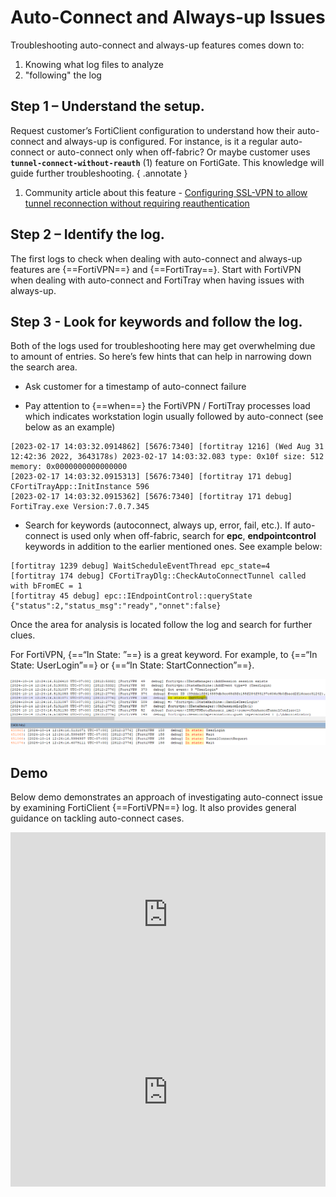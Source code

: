 # Auto-Connect and Always-up Issues

Troubleshooting auto-connect and always-up features comes down to:

1. Knowing what log files to analyze
2. "following" the log

## Step 1 – Understand the setup.

Request customer’s FortiClient configuration to understand how their auto-connect and always-up is configured. For instance, is it a regular auto-connect or auto-connect only when off-fabric? Or maybe customer uses **`tunnel-connect-without-reauth`** (1) feature on FortiGate. This knowledge will guide further troubleshooting.
{ .annotate }

1. Community article about this feature - [Configuring SSL-VPN to allow tunnel reconnection without requiring reauthentication](https://community.fortinet.com/t5/FortiGate/Technical-Tip-Configuring-SSL-VPN-to-allow-tunnel-reconnection/ta-p/220498)

## Step 2 – Identify the log.

The first logs to check when dealing with auto-connect and always-up features are {==FortiVPN==} and {==FortiTray==}. Start with FortiVPN when dealing with auto-connect and FortiTray when having issues with always-up.

## Step 3 - Look for keywords and follow the log.

Both of the logs used for troubleshooting here may get overwhelming due to amount of entries. So here’s few hints that can help in narrowing down the search area.

- Ask customer for a timestamp of auto-connect failure

- Pay attention to {==when==} the FortiVPN / FortiTray processes load which indicates workstation login usually followed by auto-connect (see below as an example)

```
[2023-02-17 14:03:32.0914862] [5676:7340] [fortitray 1216] (Wed Aug 31 12:42:36 2022, 3643178s) 2023-02-17 14:03:32.083 type: 0x10f size: 512 memory: 0x0000000000000000
[2023-02-17 14:03:32.0915313] [5676:7340] [fortitray 171 debug] CFortiTrayApp::InitInstance 596
[2023-02-17 14:03:32.0915362] [5676:7340] [fortitray 171 debug] FortiTray.exe Version:7.0.7.345
```

- Search for keywords (autoconnect, always up, error, fail, etc.). If auto-connect is used only when off-fabric, search for **epc**, **endpointcontrol** keywords in addition to the earlier mentioned ones. See example below:

```
[fortitray 1239 debug] WaitScheduleEventThread epc_state=4
[fortitray 174 debug] CFortiTrayDlg::CheckAutoConnectTunnel called with bFromEC = 1
[fortitray 45 debug] epc::IEndpointControl::queryState {"status":2,"status_msg":"ready","onnet":false}
```

Once the area for analysis is located follow the log and search for further clues.

For FortiVPN, {==“In State: ”==} is a great keyword. For example, to {==“In State: UserLogin”==} or {==“In State: StartConnection”==}.

![In state](assets/in%20state.png)

## Demo

Below demo demonstrates an approach of investigating auto-connect issue by examining FortiClient {==FortiVPN==} log. It also provides general guidance on tackling auto-connect cases.

<div style="max-width: 640px"><div style="position: relative; padding-bottom: 56.25%; height: 0; overflow: hidden;"><iframe src="https://fortinet-my.sharepoint.com/personal/vpolovnikov_fortinet-us_com/_layouts/15/embed.aspx?UniqueId=d1ede85f-bf86-40fb-b277-990edbdab2d0&embed=%7B%22ust%22%3Atrue%2C%22hv%22%3A%22CopyEmbedCode%22%7D&referrer=StreamWebApp&referrerScenario=EmbedDialog.Create" width="640" height="360" frameborder="0" scrolling="no" allowfullscreen title="Demos-20241104_151047-Meeting Recording.mp4" style="border:none; position: absolute; top: 0; left: 0; right: 0; bottom: 0; height: 100%; max-width: 100%;"></iframe></div></div>

<div style="max-width: 640px"><div style="position: relative; padding-bottom: 56.25%; height: 0; overflow: hidden;"><iframe src="https://fortinet-my.sharepoint.com/personal/vpolovnikov_fortinet-us_com/_layouts/15/embed.aspx?UniqueId=539af19a-78ea-4be7-981b-49743b963430&embed=%7B%22ust%22%3Atrue%2C%22hv%22%3A%22CopyEmbedCode%22%7D&referrer=StreamWebApp&referrerScenario=EmbedDialog.Create" width="640" height="360" frameborder="0" scrolling="no" allowfullscreen title="Demos-20241104_151800-Meeting Recording.mp4" style="border:none; position: absolute; top: 0; left: 0; right: 0; bottom: 0; height: 100%; max-width: 100%;"></iframe></div></div>